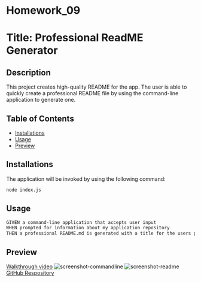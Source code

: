 # Homework_09
# Title: Professional ReadME Generator
## Description
This project creates high-quality README for the app. The user is able to quickly create a professional README file by using the command-line application to generate one.
## Table of Contents
- [Installations](#Installations)
- [Usage](#Usage)
- [Preview](#Preview)

## Installations
The application will be invoked by using the following command:
```zsh
node index.js
```
## Usage
```md
GIVEN a command-line application that accepts user input 
WHEN prompted for information about my application repository
THEN a professional README.md is generated with a title for the users project, description, table of contents, installation section, usage section, contribute section, tests section, license section, and questions section
```
## Preview
[Walkthrough video]()
![screenshot-commandline]()
![screenshot-readme]()
[GitHub Respository]()


